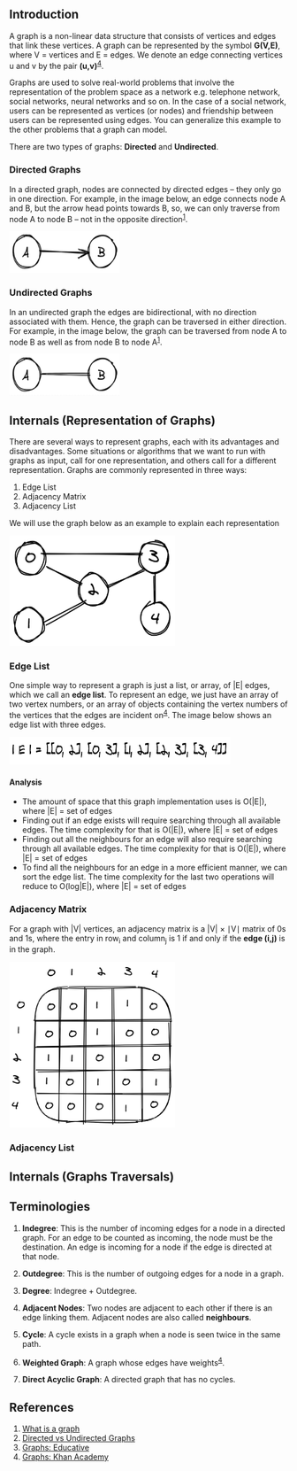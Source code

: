 ## Introduction
A graph is a non-linear data structure that consists of vertices and edges that link these vertices. A graph can be represented by the symbol **G(V,E)**, where V = vertices and E = edges. We denote an edge connecting vertices u and v by the pair **(u,v)**<sup>[4](https://github.com/oyekanmiayo/data-structures-all-langs/tree/main/graph#references)</sup>.

Graphs are used to solve real-world problems that involve the representation of the problem space as a network e.g. telephone network, social networks, neural networks and so on. In the case of a social network, users can be represented as vertices (or nodes) and friendship between users can be represented using edges. You can generalize this example to the other problems that a graph can model.

There are two types of graphs: **Directed** and **Undirected**.

### Directed Graphs
In a directed graph, nodes are connected by directed edges – they only go in one direction. For example, in the image below, an edge connects node A and B, but the arrow head points towards B, so, we can only traverse from node A to node B – not in the opposite direction<sup>[1](https://github.com/oyekanmiayo/data-structures-all-langs/tree/main/graph#references)</sup>. 

<img src="images/directed-graph.png" height="75" width="200"/>

### Undirected Graphs
In an undirected graph the edges are bidirectional, with no direction associated with them. Hence, the graph can be traversed in either direction. For example, in the image below, the graph can be traversed from node A to node B as well as from node B to node A<sup>[1](https://github.com/oyekanmiayo/data-structures-all-langs/tree/main/graph#references)</sup>.

<img src="images/undirected-graph.png" height="75" width="200"/>

## Internals (Representation of Graphs)
There are several ways to represent graphs, each with its advantages and disadvantages. Some situations or algorithms that we want to run with graphs as input, call for one representation, and others call for a different representation. Graphs are commonly represented in three ways:
1. Edge List
2. Adjacency Matrix
3. Adjacency List

We will use the graph below as an example to explain each representation

<img src="images/sample-graph.png" height="200" width="300"/>

### Edge List
One simple way to represent a graph is just a list, or array, of |E| edges, which we call an **edge list**. To represent an edge, we just have an array of two vertex numbers, or an array of objects containing the vertex numbers of the vertices that the edges are incident on<sup>[4](https://github.com/oyekanmiayo/data-structures-all-langs/tree/main/graph#references)</sup>. The image below shows an edge list with three edges.

<img src="images/edge-list.png" height="50" width="400"/>

#### Analysis
* The amount of space that this graph implementation uses is O(|E|), where |E| = set of edges 
* Finding out if an edge exists will require searching through all available edges. The time complexity for  that is O(|E|), where |E| = set of edges
* Finding out all the neighbours for an edge will also require searching  through all available edges. The time complexity for that is O(|E|), where |E| = set of edges
* To find all the neighbours for an edge in a more efficient manner, we can sort the edge list. The time complexity for the last two operations will reduce  to O(log|E|), where |E| = set of edges

### Adjacency Matrix
For a graph with |V| vertices, an adjacency matrix is a |V| × ∣V∣ matrix of 0s and 1s, where the entry in row<sub>i</sub> and column<sub>j</sub> is 1 if and only if the **edge (i,j)** is in the graph.

<img src="images/adjacency-matrix.png" height="300" width="300"/>

### Adjacency List

## Internals (Graphs Traversals)

## Terminologies
1. **Indegree**: This is the number of incoming edges for a node in a directed graph. For an edge to be counted as incoming, the node must be the destination. An edge is incoming for a node if the edge is directed at that node.

2. **Outdegree**: This is the number of outgoing edges for a node in a graph.

3. **Degree**: Indegree + Outdegree.

4. **Adjacent Nodes**: Two nodes are adjacent to each other if there is an edge linking them. Adjacent nodes are also called **neighbours**.

5. **Cycle**: A cycle exists in a graph when a node is seen twice in the same path.

6. **Weighted Graph**: A graph whose edges have weights<sup>[4](https://github.com/oyekanmiayo/data-structures-all-langs/tree/main/graph#references)</sup>.

7. **Direct Acyclic Graph**: A directed graph that has no cycles.
## References
1. [What is a graph](https://www.educative.io/edpresso/what-is-a-graph-data-structure)
2. [Directed vs Undirected Graphs](https://www.educative.io/edpresso/directed-graphs-vs-undirected-graphs)
3. [Graphs: Educative](https://www.educative.io/edpresso/graphs-basics-representation-traversals-and-applications)
4. [Graphs: Khan Academy](https://www.khanacademy.org/computing/computer-science/algorithms/graph-representation/)